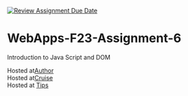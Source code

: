 [![Review Assignment Due Date](https://classroom.github.com/assets/deadline-readme-button-24ddc0f5d75046c5622901739e7c5dd533143b0c8e959d652212380cedb1ea36.svg)](https://classroom.github.com/a/b9NC0g7h)
# WebApps-F23-Assignment-6
Introduction to Java Script and DOM

Hosted at[Author](https://44-563-webapps-f23.github.io/44563-webapps-f23-assignment6-krishnababu18/author.html) <br>
Hosted at[Cruise](https://44-563-webapps-f23.github.io/44563-webapps-f23-assignment6-krishnababu18/cruise.html) <br>
Hosted at [Tips](https://44-563-webapps-f23.github.io/44563-webapps-f23-assignment6-krishnababu18/tips.html) <br>

